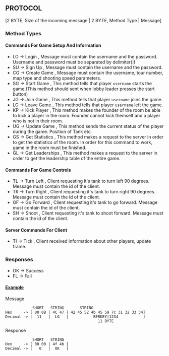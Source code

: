 ## PROTOCOL

[2 BYTE, Size of the incoming message | 2 BYTE, Method Type | Message]

### Method Types

#### Commands For Game Setup And Information
* LO -> Login       	, Message must contain the username and the password. Username and password must be separated by delimiter(|)
* SU -> Sign Up     	, Message must contain the username and the password.
* CG -> Create Game 	, Message must contain the username, tour number, map type and shooting speed parameters.
* SG -> Start Game  	, This method tells that player `username` starts the game.(This method should sent when lobby leader presses the start button)
* JG -> Join Game   	, This method tells that player `username` joins the game.
* LG -> Leave Game  	, This method tells that player `username` left the game.
* KP -> Kick Player		, This method makes the founder of the room be able to kick a player in the room. Founder cannot kick themself and a player who is not in their room. 
* UG -> Update Game 	, This method sends the current status of the player during the game. Position of Tank etc.
* GS -> Get Statistics	, This method makes a request to the server in order to get the statistics of the room. In order for this command to work, game in the room must be finished.
* GL -> Get Leaderships	, This method makes a request to the server in order to get the leadership table of the entire game.
#### Commands For Game Controls
* TL -> Turn Left		, Client requesting it's tank to turn left 90 degrees. Message must contain the id of the client.
* TR -> Turn Right		, Client requesting it's tank to turn right 90 degrees. Message must contain the id of the client.
* GF -> Go Forward		, Client requesting it's tank to go forward. Message must contain the id of the client.
* SH -> Shoot			, Client requesting it's tank to shoot forward. Message must contain the id of the client.
#### Server Commands For Client
* TI -> Tick        	, Client received information about other players, update frame.
### Responses
* OK -> Success
* FL -> Fail

#### <ins>Example</ins>

Message
```
            SHORT   STRING       STRING   
Hex     -> [ 00 0B | 4C 47 | 42 45 52 4b 45 59 7c 31 32 33 34] 
Decimal -> [  11   |  LG   |           BERKEY|1234           ]
                                         11 BYTE       
```
Response
```
            SHORT   STRING 
Hex     -> [ 00 00 | 4f 4b ] 
Decimal -> [   0   |  OK   ]
```
